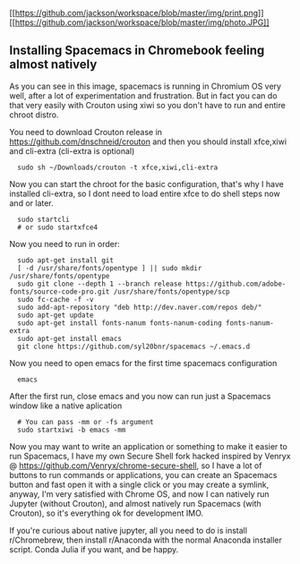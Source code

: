 [[https://github.com/jackson/workspace/blob/master/img/print.png]]
[[https://github.com/jackson/workspace/blob/master/img/photo.JPG]]

## Installing Spacemacs in Chromebook feeling almost natively

As you can see in this image, spacemacs is running in Chromium OS very well, after a lot of experimentation and frustration. But in fact you can do that very easily with Crouton using xiwi so you don't have to run and entire chroot distro.

You need to download Crouton release in https://github.com/dnschneid/crouton
and then you should install xfce,xiwi and cli-extra (cli-extra is optional)
```
  sudo sh ~/Downloads/crouton -t xfce,xiwi,cli-extra
```
  
Now you can start the chroot for the basic configuration, that's why I have installed cli-extra, so I dont need to load entire xfce to do shell steps now and or later.
```
  sudo startcli
  # or sudo startxfce4
```
  
Now you need to run in order:
```
  sudo apt-get install git
  [ -d /usr/share/fonts/opentype ] || sudo mkdir /usr/share/fonts/opentype
  sudo git clone --depth 1 --branch release https://github.com/adobe-fonts/source-code-pro.git /usr/share/fonts/opentype/scp
  sudo fc-cache -f -v
  sudo add-apt-repository "deb http://dev.naver.com/repos deb/"
  sudo apt-get update
  sudo apt-get install fonts-nanum fonts-nanum-coding fonts-nanum-extra
  sudo apt-get install emacs
  git clone https://github.com/syl20bnr/spacemacs ~/.emacs.d
```
  
Now you need to open emacs for the first time spacemacs configuration
```
  emacs
```

After the first run, close emacs and you now can run just a Spacemacs window like a native aplication
```
  # You can pass -mm or -fs argument
  sudo startxiwi -b emacs -mm
```

Now you may want to write an application or something to make it easier to run Spacemacs, I have my own Secure Shell fork hacked inspired by Venryx @ https://github.com/Venryx/chrome-secure-shell, so I have a lot of buttons to run commands or applications, you can create an Spacemacs button and fast open it with a single click or you may create a symlink, anyway, I'm very satisfied with Chrome OS, and now I can natively run Jupyter (without Crouton), and almost natively run Spacemacs (with Crouton), so it's everything ok for development IMO.

If you're curious about native jupyter, all you need to do is install r/Chromebrew, then install r/Anaconda with the normal Anaconda installer script. Conda Julia if you want, and be happy.
